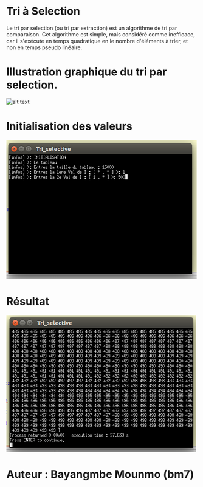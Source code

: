 # __Tri à Selection__
Le tri par sélection (ou tri par extraction) est un algorithme de tri par comparaison. Cet algorithme est simple, mais considéré comme inefficace, car il s'exécute en temps quadratique en le nombre d'éléments à trier, et non en temps pseudo linéaire.

# Illustration graphique du tri par selection.
![alt text](https://upload.wikimedia.org/wikipedia/commons/9/94/Selection-Sort-Animation.gif?uselang=fr)

# Initialisation des valeurs
![Alt text](img/1.png?raw=true "init")

# Résultat
![Alt text](img/2.png?raw=true "Resultat")

# Auteur : Bayangmbe Mounmo (bm7)
